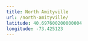 ```yaml
---
title: North Amityville
url: /north-amityville/
latitude: 40.697600200000004
longitude: -73.425123
---
```

